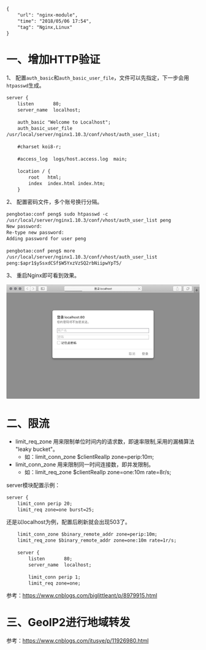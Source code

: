 ```
{
    "url": "nginx-module",
    "time": "2018/05/06 17:54",
    "tag": "Nginx,Linux"
}
```


# 一、增加HTTP验证

1、 配置`auth_basic`和`auth_basic_user_file`，文件可以先指定，下一步会用`htpasswd`生成。

```
server {
    listen       80;
    server_name  localhost;

    auth_basic "Welcome to Localhost";
    auth_basic_user_file /usr/local/server/nginx1.10.3/conf/vhost/auth_user_list;

    #charset koi8-r;

    #access_log  logs/host.access.log  main;

    location / {
        root   html;
        index  index.html index.htm;
    }
```

2、 配置密码文件，多个账号换行分隔。

```
pengbotao:conf peng$ sudo htpasswd -c /usr/local/server/nginx1.10.3/conf/vhost/auth_user_list peng
New password:
Re-type new password:
Adding password for user peng

pengbotao:conf peng$ more /usr/local/server/nginx1.10.3/conf/vhost/auth_user_list
peng:$apr1$ySsxdCSf$W5YxzVzSQ2rbNiipwYpT5/
```

3、 重启Nginx即可看到效果。

![](/static/uploads/nginx-basic-auth.png)

# 二、限流

- limit_req_zone 用来限制单位时间内的请求数，即速率限制,采用的漏桶算法 "leaky bucket"。
    - 如：limit_conn_zone $clientRealIp zone=perip:10m;
- limit_conn_zone 用来限制同一时间连接数，即并发限制。
    - 如：limit_req_zone $clientRealIp zone=one:10m rate=8r/s;

server模块配置示例：

```
server {
    limit_conn perip 20;
    limit_req zone=one burst=25;
```

还是以localhost为例，配置后刷新就会出现503了。

```
    limit_conn_zone $binary_remote_addr zone=perip:10m;
    limit_req_zone $binary_remote_addr zone=one:10m rate=1r/s;

    server {
        listen       80;
        server_name  localhost;

        limit_conn perip 1;
        limit_req zone=one;
```

参考：https://www.cnblogs.com/biglittleant/p/8979915.html

# 三、GeoIP2进行地域转发

参考：https://www.cnblogs.com/itusye/p/11926980.html
